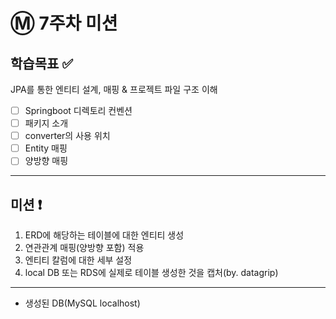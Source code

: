 # Ⓜ️ 7주차 미션

## 학습목표 ✅

JPA를 통한 엔티티 설계, 매핑 & 프로젝트 파일 구조 이해

- [ ] Springboot 디렉토리 컨벤션
- [ ] 패키지 소개
- [ ] converter의 사용 위치
- [ ] Entity 매핑
- [ ] 양방향 매핑

---

## 미션 ❗️

1. ERD에 해당하는 테이블에 대한 엔티티 생성
2. 연관관계 매핑(양방향 포함) 적용
3. 엔티티 칼럼에 대한 세부 설정
4. local DB 또는 RDS에 실제로 테이블 생성한 것을 캡처(by. datagrip)

---

- 생성된 DB(MySQL localhost)

  [logo]: https://github.com/yxhwxn/umc-spring/assets/87745916/bc24ff1c-1ee2-4332-ab4b-7d9ab987d251 "mySQL DB"
